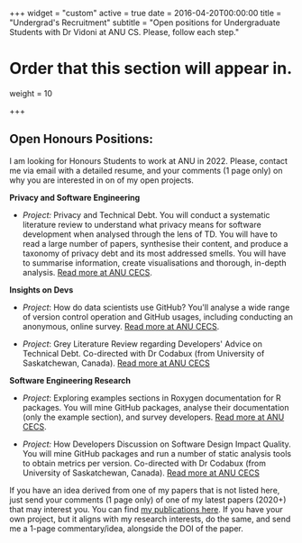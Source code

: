 +++
widget = "custom"
active = true
date = 2016-04-20T00:00:00
title = "Undergrad's Recruitment"
subtitle = "Open positions for Undergraduate Students with Dr Vidoni at ANU CS. Please, follow each step."

# Order that this section will appear in.
weight = 10

+++


## Open Honours Positions:

I am looking for Honours Students to work at ANU in 2022. Please, contact me via email with a detailed resume, and your comments (1 page only) on why you are interested in on of my open projects.

**Privacy and Software Engineering**

- _Project:_ Privacy and Technical Debt. You will conduct a systematic literature review to understand what privacy means for software development when analysed through the lens of TD. You will have to read a large number of papers, synthesise their content, and produce a taxonomy of privacy debt and its most addressed smells. You will have to summarise information, create visualisations and thorough, in-depth analysis. [Read more at ANU CECS](https://cs.anu.edu.au/research/student-research-projects/privacy-technical-debt-hons-open).


**Insights on Devs**

- _Project_: How do data scientists use GitHub? You'll analyse a wide range of version control operation and GitHub usages, including conducting an anonymous, online survey. [Read more at ANU CECS](https://cs.anu.edu.au/research/student-research-projects/how-do-data-scientists-use-github-hons-open).

- _Project_: Grey Literature Review regarding Developers' Advice on Technical Debt. Co-directed with Dr Codabux (from University of Saskatchewan, Canada).  [Read more at ANU CECS](https://cecs.anu.edu.au/research/student-research-projects/grey-literature-technical-debt-open)


**Software Engineering Research**

- _Project_: Exploring examples sections in Roxygen documentation for R packages. You will mine GitHub packages, analyse their documentation (only the example section), and survey developers. [Read more at ANU CECS](https://cs.anu.edu.au/research/student-research-projects/documenting-r-packages-what-good-example-hons-open).

- _Project:_ How Developers Discussion on Software Design Impact Quality. You will mine GitHub packages and run a number of static analysis tools to obtain metrics per version. Co-directed with Dr Codabux (from University of Saskatchewan, Canada). [Read more at ANU CECS](https://cecs.anu.edu.au/research/student-research-projects/how-developers-discussion-software-design-impact-quality-open)


If you have an idea derived from one of my papers that is not listed here, just send your comments (1 page only) of one of my latest papers (2020+) that may interest you. You can find [my publications here](/publication). If you have your own project, but it aligns with my research interests, do the same, and send me a 1-page commentary/idea, alongside the DOI of the paper.
